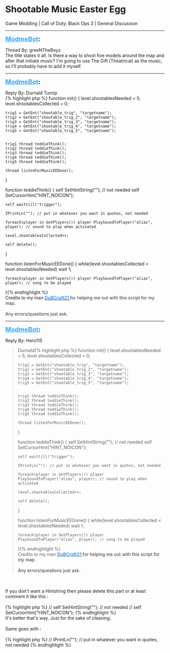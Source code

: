 # Shootable Music Easter Egg
Game Modding | Call of Duty: Black Ops 3 | General Discussion

---
<strong style="font-size: 1.4em;"><span style="text-decoration: underline;text-decoration-color: #34a7f9;"><span style="color:#34a7f9;">ModmeBot</span></span>:</strong>

<p>Thread By: greeNTheBoyz<br />The title states it all. Is there a way to shoot five models around the map and after that initiate music? I&#39;m going to use The Gift (Theatrical) as the music, so I&#39;ll probably have to add it myself.</p>

---
<strong style="font-size: 1.4em;"><span style="text-decoration: underline;text-decoration-color: #34a7f9;"><span style="color:#34a7f9;">ModmeBot</span></span>:</strong>

<p>Reply By: Durnald Turnip<br />{% highlight php %}
function init() {
    level.shootablesNeeded = 5;
    level.shootablesCollected = 0;

    trig1 = GetEnt("shootable_trig", "targetname");
    trig2 = GetEnt("shootable_trig_2", "targetname");
    trig3 = GetEnt("shootable_trig_3", "targetname");
    trig4 = GetEnt("shootable_trig_4", "targetname");
    trig5 = GetEnt("shootable_trig_5", "targetname");


    trig1 thread teddieThink();
    trig2 thread teddieThink();
    trig3 thread teddieThink();
    trig4 thread teddieThink();
    trig5 thread teddieThink();

    thread listenForMusicEEDone();
}

function teddieThink() {
    self SetHintString(""); // not needed
    self SetCursorHint("HINT_NOICON");

    self waittill("trigger");

    IPrintLn(""); // put in whatever you want in quotes, not needed

    foreach(player in GetPlayers()) player PlaySoundToPlayer("alias", player); // sound to play when activated

    level.shootablesCollected++;

    self delete();
}

function listenForMusicEEDone() {
    while(level.shootablesCollected &lt; level.shootablesNeeded) wait 1;

    foreach(player in GetPlayers()) player PlaySoundToPlayer("alias", player); // song to be played
}{% endhighlight %}
<br />Credits to my man <span style="text-decoration: underline"><strong><span style="color:#3399ff;">DuBCraft21</span> </strong></span><span style="color:#333333;">for helping me out with this script for my map.</span><br /><br /><span style="color:#333333;">Any errors/questions just ask.</span></p>

---
<strong style="font-size: 1.4em;"><span style="text-decoration: underline;text-decoration-color: #34a7f9;"><span style="color:#34a7f9;">ModmeBot</span></span>:</strong>

<p>Reply By: Hero115<br /><blockquote><em>Durnald</em>{% highlight php %}
function init() {
    level.shootablesNeeded = 5;
    level.shootablesCollected = 0;

    trig1 = GetEnt("shootable_trig", "targetname");
    trig2 = GetEnt("shootable_trig_2", "targetname");
    trig3 = GetEnt("shootable_trig_3", "targetname");
    trig4 = GetEnt("shootable_trig_4", "targetname");
    trig5 = GetEnt("shootable_trig_5", "targetname");


    trig1 thread teddieThink();
    trig2 thread teddieThink();
    trig3 thread teddieThink();
    trig4 thread teddieThink();
    trig5 thread teddieThink();

    thread listenForMusicEEDone();
}

function teddieThink()
{
    self SetHintString(""); // not needed
    self SetCursorHint("HINT_NOICON");

    self waittill("trigger");

    IPrintLn(""); // put in whatever you want in quotes, not needed

    foreach(player in GetPlayers()) player PlaySoundToPlayer("alias", player); // sound to play when activated

    level.shootablesCollected++;

    self delete();
}

function listenForMusicEEDone() 
{
    while(level.shootablesCollected &lt; level.shootablesNeeded)
    wait 1;

    foreach(player in GetPlayers()) player PlaySoundToPlayer("alias", player); // song to be played
}{% endhighlight %}
<br />Credits to my man <span style="text-decoration: underline"><strong><span style="color:#3399ff;">DuBCraft21</span> </strong></span><span style="color:#333333;">for helping me out with this script for my map.</span><br /><br /><span style="color:#333333;">Any errors/questions just ask.</span></blockquote><br /><br />If you don&#39;t want a Hintstring then please delete this part or at least comment it like this :<br /><br />{% highlight php %}
// self SetHintString(""); // not needed
// self SetCursorHint("HINT_NOICON");
{% endhighlight %}
<br />It&#39;s better that&#39;s way. Just for the sake of cleaning.<br /><br />Same goes with :<br /><br />{% highlight php %}
// IPrintLn(""); // put in whatever you want in quotes, not needed
{% endhighlight %}
</p>

